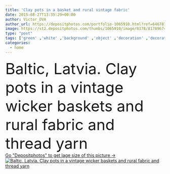 ```yaml
---
title: 'Clay pots in a basket and rural vintage fabric'
date: 2015-08-27T13:35:29+00:00
author: Victor_DVA
author_url: https://depositphotos.com/portfolio-1065910.html?ref=64678756
image: https://st2.depositphotos.com/thumbs/1065910/image/8178/81789674/api_thumb_450.jpg?forcejpeg=true
type: "post"
tags: ['green' ,'white' ,'background' ,'object' ,'decoration' ,'decorative' ,'market' ,'art' ,'nature' ,'rural' ,'life' ,'natural' ,'brown' ,'ceramic' ,'style' ,'antique' ,'old' ,'rustic' ,'vintage' ,'basket' ,'village' ,'bowl' ,'home' ,'traditional' ,'countryside' ,'wood' ,'culture' ,'clothes' ,'handmade' ,'wicker' ,'pot' ,'clay' ,'craft' ,'baltic' ,'Latvia' ]
categories: 
  - home
---
```

<div aling="center">
            <font size="60"> Baltic, Latvia. Clay pots in a vintage wicker baskets and rural fabric and thread yarn</font>   
</div>
<div>
    <a href='https://st2.depositphotos.com/thumbs/1065910/image/8178/81789674/api_thumb_450.jpg?forcejpeg=true?ref=64678756' target=_blank > Go "Depositphotos" to get lage size of this picture ->
        <img href='https://st2.depositphotos.com/thumbs/1065910/image/8178/81789674/api_thumb_450.jpg?forcejpeg=true?ref=64678756' src='https://st2.depositphotos.com/1065910/8178/i/950/depositphotos_81789674-stock-photo-clay-pots-in-a-basket.jpg?forcejpeg=true' alt='Baltic, Latvia. Clay pots in a vintage wicker baskets and rural fabric and thread yarn' >
    </a>
</div>
